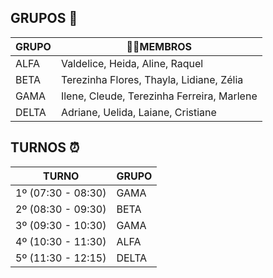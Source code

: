 ## GRUPOS 🤝

| **GRUPO**  | **🕵️‍♀️MEMBROS**                        |
|--------|--------------------------------|
| ALFA   | Valdelice, Heida, Aline, Raquel           |
| BETA   | Terezinha Flores, Thayla, Lidiane, Zélia           |
| GAMA   | Ilene, Cleude, Terezinha Ferreira, Marlene      |
| DELTA  | Adriane, Uelida, Laiane, Cristiane    |

## TURNOS ⏰

| **TURNO**  | **GRUPO**                        |
|--------|--------------------------------|
| 1º (07:30 - 08:30)   | GAMA           |
| 2º (08:30 - 09:30)  | BETA           |
| 3º (09:30 - 10:30)  | GAMA      |
| 4º (10:30 - 11:30) | ALFA     |
| 5º (11:30 - 12:15) | DELTA     |
